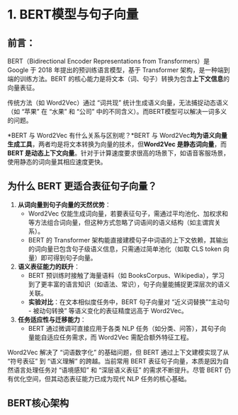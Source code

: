 # 1. BERT模型与句子向量

## 前言：

BERT（Bidirectional Encoder Representations from Transformers）是 Google 于 2018 年提出的预训练语言模型，基于 Transformer 架构，是一种端到端的训练方法。BERT 的核心能力是将文本（词、句子）转换为包含**上下文信息**的向量表征。

传统方法（如 Word2Vec）通过 “词共现” 统计生成语义向量，无法捕捉动态语义（如 “苹果” 在 “水果” 和 “公司” 中的不同含义）。而BERT模型可以解决一词多义的问题。

*BERT 与 Word2Vec 有什么关系与区别呢？*BERT 与 Word2Vec**均为语义向量生成工具**，两者均是将文本转换为向量的技术，但**Word2Vec 是静态词向量**，而**BERT 是动态上下文向量**。针对于计算速度要求很高的场景下，如语音客服场景，使用静态的词向量其相应速度更快。



## 为什么 BERT 更适合表征句子向量？

1. **从词向量到句子向量的天然优势**：
   - Word2Vec 仅能生成词向量，若要表征句子，需通过平均池化、加权求和等方法组合词向量，但这种方式忽略了词语间的语义结构（如主谓宾关系）。
   - BERT 的 Transformer 架构能直接建模句子中词语的上下文依赖，其输出的词向量已包含句子级语义信息，只需通过简单池化（如取 CLS token 向量）即可得到句子向量。
2. **语义表征能力的跃升**：
   - BERT 预训练时接触了海量语料（如 BooksCorpus、Wikipedia），学习到了更丰富的语言知识（如语法、常识），句子向量能捕捉更深层次的语义关联。
   - **实验对比**：在文本相似度任务中，BERT 句子向量对 “近义词替换”“主动句 - 被动句转换” 等语义变化的表征精度远高于 Word2Vec。
3. **任务适应性与迁移能力**：
   - BERT 通过微调可直接应用于各类 NLP 任务（如分类、问答），其句子向量能自适应任务需求，而 Word2Vec 需配合额外特征工程。

Word2Vec 解决了 “词语数字化” 的基础问题，但 BERT 通过上下文建模实现了从 “符号表征” 到 “语义理解” 的跨越。当前常用 BERT 表征句子向量，本质是因为自然语言处理任务对 “语境感知” 和 “深层语义表征” 的需求不断提升。尽管 BERT 仍有优化空间，但其动态表征能力已成为现代 NLP 任务的核心基础。



## BERT核心架构
